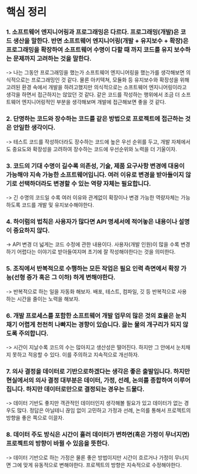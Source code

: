 # 핵심 정리

### 1. 소프트웨어 엔지니어링과 프로그래밍은 다르다. 프로그래밍(개발)은 코드 생산을 말한다. 반면 소프트웨어 엔지니어링(개발 + 유지보수 + 확장)은 프로그래밍을 확장하여 소프트웨어 수명이 다할 때 까지 코드를 유지 보수하는 문제까지 고려하는 것을 말한다.
-> 나는 그동안 프로그래밍을 했는가 소프트웨어 엔지니어링을 했는가를 생각해보면 의식적으로는 프로그래밍인 것 같다. 물론 아키텍쳐, 모듈화 등 유지보수와 확장성을 위해 고려된 환경 속에서 개발을 하려고했지만 의식적으로는 소프트웨어 엔지니어링이라고 생각을 하면서 접근하지는 않았던 것 같다. 같은 코드를 작성하는 행위에서 조금 더 소프트웨어 엔지니어링적인 부분을 생각해보며 개발에 접근해보면 좋을 것 같다.

### 2. 단명하는 코드와 장수하는 코드를 같은 방법으로 프로젝트에 접근하는 것은 안일한 생각이다.
-> 테스트 코드를 작성하더라도 장수하는 코드에 높은 우선 순위를 두고, 개발 자체에서도 중요도와 확장성을 고려하여 장수하는 코드에 우선순위와 노력을 더 기울이자.

### 3. 코드의 기대 수명이 길수록 의존성, 기술, 제품 요구사항 변경에 대응이 가능해야 지속 가능한 소프트웨어입니다. 여러 이유로 변경을 받아들이지 않기로 선택하더라도 변경할 수 있는 역량 자체는 필요합니다.
-> 긴 수명의 코드일 수록 여러 이유와 관계없이 확장이나 변경 가능한 역량자체는 가능하도록 코드를 개발 및 유지보수해야한다.

### 4. 하이럼의 법칙은 사용자가 많다면 API 명세서에 적어놓은 내용이나 설명이 중요하지 않다.
-> API 변경 더 넓게는 코드 수정에 관한 내용이다. 사용자(개발 인원)이 많을 수록 변경하기 어렵다는 이야기로 받아들여지며 초기에 잘 작성해야한다는 것을 의미한다.

### 5. 조직에서 반복적으로 수행하는 모든 작업은 필요 인력 측면에서 확장 가능(선형 증가 혹은 그 이하) 하게 변해야한다.
-> 반복적으로 하는 일을 자동화 해보자. 배포, 테스트, 컴파일, 깃 등 반복적으로 사용하는 시간을 줄이는 노력을 해보자.


### 6. 개발 프로세스를 포함한 소프트웨어 개발 업무의 많은 것의 효율은 눈치 채기 어렵게 천천히 나빠지는 경향이 있습니다. 끓는 물의 개구리가 되지 않도록 주의합니다.
-> 시간이 지날수록 코드의 수는 많아지고 생산성은 떨어진다. 하지만 그 안에서 눈치채지 못하고 적응할 수 있다. 이를 주의하고 지속적으로 개선하자.

### 7. 의사 결정을 데이터로 기반으로하겠다는 생각은 좋은 출발입니다. 하지만 현실에서의 의사 결정 대부분은 데이터, 가정, 선례, 논의를 종합하여 이루어집니다. 하지만 데이터로만으로 결정되는 경우는 드물다. 
-> 데이터 기반도 좋지만 객관적인 데이터인지 생각해볼 필요가 있고 데이터가 없는 경우도 많다. 정답은 아닐테니 끊임 없이 고민하고 가정과 선례, 논의를 통해서 프로젝트의 방향을 좋은 쪽으로 이끌자.

### 8. 데이터 주도 방식은 시간이 흘러 데이터가 변하면(혹은 가정이 무너지면) 프로젝트의 방향이 바뀔 수 있음을 뜻한다.
-> 데이터 기반으로 하는 가정은 물론 좋은 방법이지만 시간이 흐르거나 가정이 무너지면 그에 맞게 유동적으로 변해야한다. 프로젝트의 방향은 지속적으로 수정해야한다.
